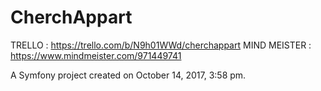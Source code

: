 CherchAppart
============

TRELLO : https://trello.com/b/N9h01WWd/cherchappart
MIND MEISTER : https://www.mindmeister.com/971449741

A Symfony project created on October 14, 2017, 3:58 pm.
